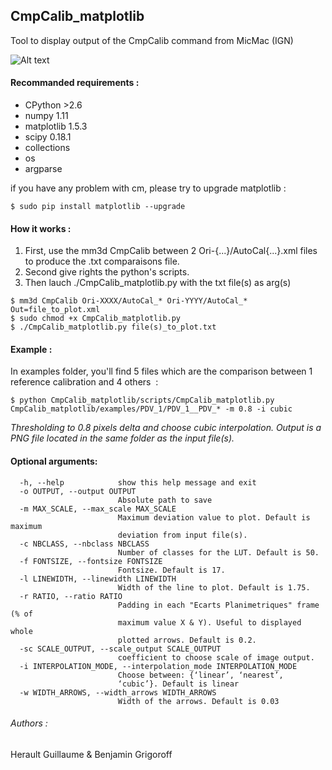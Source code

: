 ## CmpCalib_matplotlib

Tool to display output of the CmpCalib command from MicMac (IGN)

![Alt text](/relative/path/to/img.jpg?raw=true "Optional Title")

#### Recommanded requirements :

- CPython  >2.6 	
- numpy 1.11 	
- matplotlib 1.5.3	
- scipy 0.18.1	
- collections 
- os 
- argparse

if you have any problem with cm, please try to upgrade matplotlib :
```
$ sudo pip install matplotlib --upgrade 
```	

#### How it works :

1. First, use the mm3d CmpCalib between 2 Ori-{...}/AutoCal{...}.xml files to produce the .txt comparaisons file. 
2. Second give rights the python's scripts. 
3. Then lauch ./CmpCalib_matplotlib.py with the txt file(s) as arg(s) 
```
$ mm3d CmpCalib Ori-XXXX/AutoCal_* Ori-YYYY/AutoCal_* Out=file_to_plot.xml
$ sudo chmod +x CmpCalib_matplotlib.py
$ ./CmpCalib_matplotlib.py file(s)_to_plot.txt 
```


#### Example :

In examples folder, you'll find 5 files which are the comparison between 1 reference calibration and 4 others  : 
```
$ python CmpCalib_matplotlib/scripts/CmpCalib_matplotlib.py CmpCalib_matplotlib/examples/PDV_1/PDV_1__PDV_* -m 0.8 -i cubic
```
*Thresholding to 0.8 pixels delta and choose cubic interpolation.*
*Output is a PNG file located in the same folder as the input file(s).*

#### Optional arguments:
```
  -h, --help            show this help message and exit
  -o OUTPUT, --output OUTPUT
                        Absolute path to save
  -m MAX_SCALE, --max_scale MAX_SCALE
                        Maximum deviation value to plot. Default is maximum
                        deviation from input file(s).
  -c NBCLASS, --nbclass NBCLASS
                        Number of classes for the LUT. Default is 50.
  -f FONTSIZE, --fontsize FONTSIZE
                        Fontsize. Default is 17.
  -l LINEWIDTH, --linewidth LINEWIDTH
                        Width of the line to plot. Default is 1.75.
  -r RATIO, --ratio RATIO
                        Padding in each "Ecarts Planimetriques" frame (% of
                        maximum value X & Y). Useful to displayed whole
                        plotted arrows. Default is 0.2.
  -sc SCALE_OUTPUT, --scale_output SCALE_OUTPUT
                        coefficient to choose scale of image output.
  -i INTERPOLATION_MODE, --interpolation_mode INTERPOLATION_MODE
                        Choose between: {‘linear’, ‘nearest’,
                        ‘cubic’}. Default is linear
  -w WIDTH_ARROWS, --width_arrows WIDTH_ARROWS
                        Width of the arrows. Default is 0.03

```
###### Authors :

Herault Guillaume & Benjamin Grigoroff

